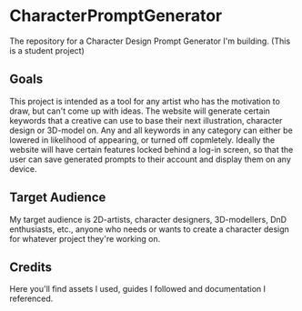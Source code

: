 <h1>CharacterPromptGenerator</h1>
The repository for a Character Design Prompt Generator I'm building. (This is a student project)

<h2>Goals</h2>
This project is intended as a tool for any artist who has the motivation to draw, but can't come up with ideas.
The website will generate certain keywords that a creative can use to base their next illustration, character design or 3D-model on.
Any and all keywords in any category can either be lowered in likelihood of appearing, or turned off copmletely.
Ideally the website will have certain features locked behind a log-in screen, so that the user can save generated prompts to their account and display them on any device.

<h2>Target Audience</h2>
My target audience is 2D-artists, character designers, 3D-modellers, DnD enthusiasts, etc., anyone who needs or wants to create a character design for whatever project they're working on.

<h2>Credits</h2>
Here you'll find assets I used, guides I followed and documentation I referenced.